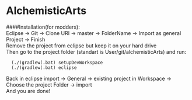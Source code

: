 AlchemisticArts
===============

####Installation(for modders):<br>
Eclipse -> Git -> Clone URI -> master -> FolderName -> Import as general Project -> Finish<br>
Remove the project from eclipse but keep it on your hard drive<br>
Then go to the project folder (standart is User/git/alchemisticArts) and run:

```
  (./)gradlew(.bat) setupDevWorkspace
  (./)gradlew(.bat) eclipse
```

Back in eclipse import -> General -> existing project in Workspace -> Choose the project Folder -> import<br>
And you are done!
